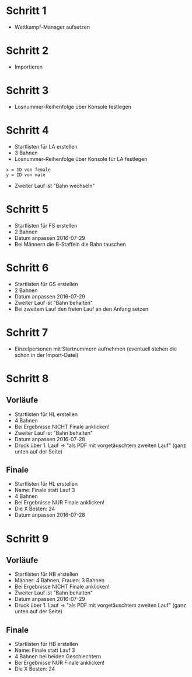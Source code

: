 # Schritt 1

* Wettkampf-Manager aufsetzen

# Schritt 2

* Importieren

# Schritt 3

* Losnummer-Reihenfolge über Konsole festlegen

# Schritt 4

* Startlisten für LA erstellen
* 3 Bahnen
* Losnummer-Reihenfolge über Konsole für LA festlegen

```
x = ID von female
y = ID von male
```

* Zweiter Lauf ist "Bahn wechseln"

# Schritt 5

* Startlisten für FS erstellen
* 2 Bahnen
* Datum anpassen 2016-07-29
* Bei Männern die B-Staffeln die Bahn tauschen

# Schritt 6

* Startlisten für GS erstellen
* 2 Bahnen
* Datum anpassen 2016-07-29
* Zweiter Lauf ist "Bahn behalten"
* Bei zweitem Lauf den freien Lauf an den Anfang setzen

# Schritt 7

* Einzelpersonen mit Startnummern aufnehmen (eventuell stehen die schon in der Import-Datei)

# Schritt 8

## Vorläufe

* Startlisten für HL erstellen
* 4 Bahnen
* Bei Ergebnisse NICHT Finale anklicken!
* Zweiter Lauf ist "Bahn behalten"
* Datum anpassen 2016-07-28
* Druck über 1. Lauf ->  "als PDF mit vorgetäuschtem zweiten Lauf" (ganz unten auf der Seite)

## Finale

* Startlisten für HL erstellen
* Name: Finale statt Lauf 3
* 4 Bahnen
* Bei Ergebnisse NUR Finale anklicken!
* Die X Besten: 24
* Datum anpassen 2016-07-28

# Schritt 9

## Vorläufe

* Startlisten für HB erstellen
* Männer: 4 Bahnen, Frauen: 3 Bahnen
* Bei Ergebnisse NICHT Finale anklicken!
* Zweiter Lauf ist "Bahn behalten"
* Datum anpassen 2016-07-29
* Druck über 1. Lauf ->  "als PDF mit vorgetäuschtem zweiten Lauf" (ganz unten auf der Seite)

## Finale

* Startlisten für HB erstellen
* Name: Finale statt Lauf 3
* 4 Bahnen bei beiden Geschlechtern
* Bei Ergebnisse NUR Finale anklicken!
* Die X Besten: 24